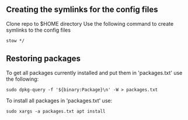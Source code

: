 ## Creating the symlinks for the config files
Clone repo to $HOME directory
Use the following command to create symlinks to the config files
```
stow */
```

## Restoring packages
To get all packages currently installed and put them in 'packages.txt' use the following:

```
sudo dpkg-query -f '${binary:Package}\n' -W > packages.txt
```

To install all packages in 'packages.txt' use:

```
sudo xargs -a packages.txt apt install
```
